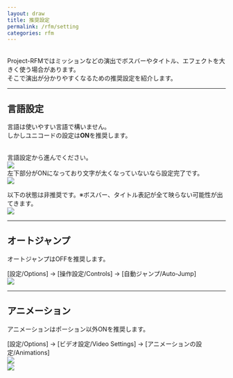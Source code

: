 ```yaml
---
layout: draw
title: 推奨設定
permalink: /rfm/setting
categories: rfm
---
```


<br>
Project-RFMではミッションなどの演出でボスバーやタイトル、エフェクトを大きく使う場合があります。<br>
そこで演出が分かりやすくなるための推奨設定を紹介します。<br>

----------------------------------------------------
## 言語設定  
言語は使いやすい言語で構いません。<br>
しかしユニコードの設定は**ON**を推奨します。<br>
<br>

言語設定から進んでください。<br>
<a><img src="{{site.baseurl}}/public/images/rfm/setting/lang1.png"></a><br>
左下部分がONになっており文字が太くなっていないなら設定完了です。<br>
<a><img src="{{site.baseurl}}/public/images/rfm/setting/lang2.png"></a><br>

以下の状態は非推奨です。※ボスバー、タイトル表記が全て映らない可能性が出てきます。<br>
<a><img src="{{site.baseurl}}/public/images/rfm/setting/lang3.png"></a><br>

---------------------------------------------------------------------------
## オートジャンプ  
オートジャンプはOFFを推奨します。<br>

[設定/Options] -> [操作設定/Controls] -> [自動ジャンプ/Auto-Jump]<br>
<a><img src="{{site.baseurl}}/public/images/rfm/setting/autojump.png"></a><br>

---------------------------------------------------------------------------
## アニメーション   
アニメーションはポーション以外ONを推奨します。<br>

[設定/Options] -> [ビデオ設定/Video Settings] -> [アニメーションの設定/Animations]<br>
<a><img src="{{site.baseurl}}/public/images/rfm/setting/anm.png"></a><br>
<a><img src="{{site.baseurl}}/public/images/rfm/setting/anm2.png"></a><br>
